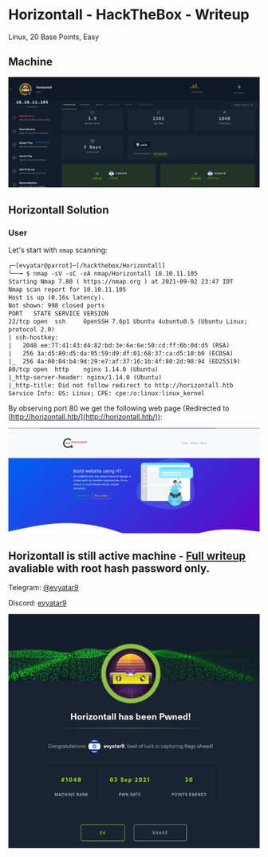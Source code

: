 # Horizontall - HackTheBox - Writeup
Linux, 20 Base Points, Easy

## Machine

![‏‏Horizontall.JPG](images/Horizontall.JPG)
 
## Horizontall Solution

### User

Let's start with ```nmap``` scanning:

```console
┌─[evyatar@parrot]─[/hackthebox/Horizontall]
└──╼ $ nmap -sV -sC -oA nmap/Horizontall 10.10.11.105
Starting Nmap 7.80 ( https://nmap.org ) at 2021-09-02 23:47 IDT
Nmap scan report for 10.10.11.105
Host is up (0.16s latency).
Not shown: 998 closed ports
PORT   STATE SERVICE VERSION
22/tcp open  ssh     OpenSSH 7.6p1 Ubuntu 4ubuntu0.5 (Ubuntu Linux; protocol 2.0)
| ssh-hostkey: 
|   2048 ee:77:41:43:d4:82:bd:3e:6e:6e:50:cd:ff:6b:0d:d5 (RSA)
|   256 3a:d5:89:d5:da:95:59:d9:df:01:68:37:ca:d5:10:b0 (ECDSA)
|_  256 4a:00:04:b4:9d:29:e7:af:37:16:1b:4f:80:2d:98:94 (ED25519)
80/tcp open  http    nginx 1.14.0 (Ubuntu)
|_http-server-header: nginx/1.14.0 (Ubuntu)
|_http-title: Did not follow redirect to http://horizontall.htb
Service Info: OS: Linux; CPE: cpe:/o:linux:linux_kernel

```

By observing port 80 we get the following web page (Redirected to [http://horizontall.htb/](http://horizontall.htb/)):

![port80.JPG](images/port80.JPG)

## Horizontall is still active machine - [Full writeup](Horizontall-Writeup.pdf) avaliable with root hash password only.

Telegram: [@evyatar9](https://t.me/evyatar9)

Discord: [evyatar9](https://discordapp.com/users/812805349815091251)

![pwn.JPG](images/pwn.JPG)
